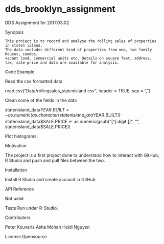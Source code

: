 # dds_brooklyn_assignment
DDS Assignment for 2017.03.02

Synopsis

    This project is to record and analyse the rolling sales of properties in staten island.
    The data includes different kind of properties from one, two family houses, condos, 
    vacant land, commercial units etc. Details on square feet, address, tax, sale price and data are available for analysis. 

Code Example

Read the csv formatted data

read.csv("Data/rollingsales_statenisland.csv", header = TRUE, sep = ",")

Clean some of the fields in the data

statenisland_data$YEAR.BUILT <- as.numeric(as.character(statenisland_data$YEAR.BUILT))
statenisland_data$SALE.PRICE <- as.numeric(gsub("[^[:digit:]]", "", statenisland_data$SALE.PRICE))

Plot histograms.

Motivation

The project is a first project done to understand how to interact with GitHub, R Studio and push and pull files between the two. 

Installation

Install R Studio and create account in GitHub

API Reference

Not used

Tests
Run under R-Studio.

Contributors

Peter Kouvaris
Asha Mohan
Heidi Nguyen

License
Opensource
